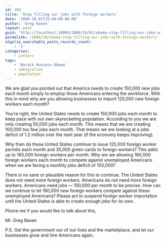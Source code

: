 ```yaml
---
id: 108
title: 'Stop filling our jobs with foreign workers'
date: '2009-10-01T15:40:00-08:00'
author: 'Greg Raven'
layout: post
guid: 'http://localhost:10004/2009/10/01/obama-stop-filling-our-jobs-with-foreign-workers/'
permalink: /2009/10/obama-stop-filling-our-jobs-with-foreign-workers/
algolia_searchable_posts_records_count:
    - '1'
categories:
    - Letters
tags:
    - 'Barack Hussein Obama'
    - immigration
    - population
---
```


We are glad you pointed out that America needs to create 150,000 new jobs each month simply to employ those Americans entering the workforce. With this in mind why are you allowing businesses to import 125,000 new foreign workers each month?  
  
You’re right, the United States needs to create 150,000 jobs each month to keep pace with out own skyrocketing population. According to you we are only creating 50,000 jobs each month. This means that we are creating 100,000 too few jobs each month. That means we are looking at a jobs deficit of 1.2 million over the next year (if the economy keeps improving).

Why then do these United States continue to issue 125,000 foreign worker permits each month and 35,000 green cards to foreign workers? This adds up to 160,000 foreign workers per month. Why are we allowing 160,000 foreign workers each month to compete against unemployed Americans when we are facing a monthly jobs deficit of 100,000?

There is no sane or plausible reason for this to continue. The United States does not need more foreign workers. Americans do not need more foreign workers. Americans need jobs — 150,000 per month to be precise. How can we continue to let 160,000 new foreign workers compete against these unemployed Americans? Please act to suspend foreign worker importation until the United States is able to create enough jobs for its own.

Phone me if you would like to talk about this,

Mr. Greg Raven

P.S. Get the government our of our lives and the marketplace, and let our businesses grow and hire Americans again.
